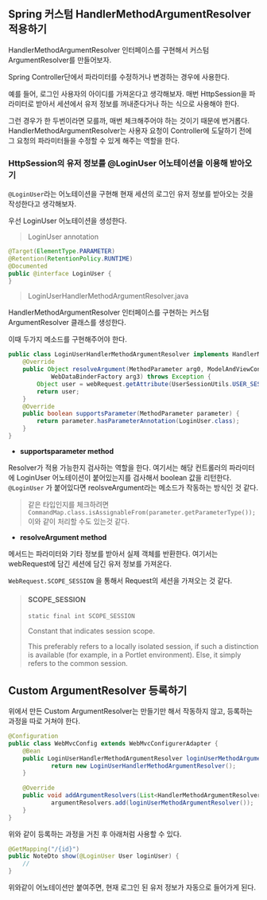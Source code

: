 ## Spring 커스텀 HandlerMethodArgumentResolver 적용하기

HandlerMethodArgumentResolver 인터페이스를 구현해서 커스텀 ArgumentResolver를 만들어보자.

Spring Controller단에서 파라미터를 수정하거나 변경하는 경우에 사용한다.

예를 들어, 로그인 사용자의 아이디를 가져온다고 생각해보자. 매번 HttpSession을 파라미터로 받아서 세션에서 유저 정보를 꺼내준다거나 하는 식으로 사용해야 한다.

그런 경우가 한 두번이라면 모를까, 매번 체크해주어야 하는 것이기 때문에 번거롭다. HandlerMethodArgumentResolver는 사용자 요청이 Controller에 도달하기 전에 그 요청의 파라미터들을 수정할 수 있게 해주는 역할을 한다.



### HttpSession의 유저 정보를 @LoginUser 어노테이션을 이용해 받아오기

`@LoginUser`라는 어노테이션을 구현해 현재 세션의 로그인 유저 정보를 받아오는 것을 작성한다고 생각해보자.

우선 LoginUser 어노테이션을 생성한다.

> LoginUser annotation

```java
@Target(ElementType.PARAMETER)
@Retention(RetentionPolicy.RUNTIME)
@Documented
public @interface LoginUser {
}
```

> LoginUserHandlerMethodArgumentResolver.java

HandlerMethodArgumentResolver 인터페이스를 구현하는 커스텀 ArgumentResolver 클래스를 생성한다.

이때 두가지 메소드를 구현해주어야 한다.

```java
public class LoginUserHandlerMethodArgumentResolver implements HandlerMethodArgumentResolver {
	@Override
	public Object resolveArgument(MethodParameter arg0, ModelAndViewContainer arg1, NativeWebRequest webRequest,
			WebDataBinderFactory arg3) throws Exception {
		Object user = webRequest.getAttribute(UserSessionUtils.USER_SESSION_KEY, WebRequest.SCOPE_SESSION);
		return user;
	}
	@Override
	public boolean supportsParameter(MethodParameter parameter) {
		return parameter.hasParameterAnnotation(LoginUser.class);
	}
}
```

- **supportsparameter method**

Resolver가 적용 가능한지 검사하는 역할을 한다. 여기서는 해당 컨트롤러의 파라미터에 LoginUser 어노테이션이 붙어있는지를 검사해서 boolean 값을 리턴한다. `@LoginUser` 가 붙어있다면 reolsveArgument라는 메소드가 작동하는 방식인 것 같다.

> 같은 타입인지를 체크하려면 `CommandMap.class.isAssignableFrom(parameter.getParameterType());` 이와 같이 처리할 수도 있는것 같다.

- **resolveArgument method**

메서드는 파라미터와 기타 정보를 받아서 실제 객체를 반환한다. 여기서는 webRequest에 담긴 세션에 담긴 유저 정보를 가져온다. 

`WebRequest.SCOPE_SESSION` 을 통해서 Request의 세션을 가져오는 것 같다.

> #### SCOPE_SESSION
>
> ```
> static final int SCOPE_SESSION
> ```
>
> Constant that indicates session scope.
>
> This preferably refers to a locally isolated session, if such a distinction is available (for example, in a Portlet environment). Else, it simply refers to the common session.

## Custom ArgumentResolver 등록하기

위에서 만든 Custom ArgumentResolver는 만들기만 해서 작동하지 않고, 등록하는 과정을 따로 거쳐야 한다.

```java
@Configuration
public class WebMvcConfig extends WebMvcConfigurerAdapter {
    @Bean
    public LoginUserHandlerMethodArgumentResolver loginUserMethodArgumentResolver() {
    		return new LoginUserHandlerMethodArgumentResolver();
    }
    
    @Override
    public void addArgumentResolvers(List<HandlerMethodArgumentResolver> argumentResolvers) {
    		argumentResolvers.add(loginUserMethodArgumentResolver());
    }
}
```

위와 같이 등록하는 과정을 거친 후 아래처럼 사용할 수 있다.

```java
@GetMapping("/{id}")
public NoteDto show(@LoginUser User loginUser) {
	//
}
```

위와같이 어노테이션만 붙여주면, 현재 로그인 된 유저 정보가 자동으로 들어가게 된다.
